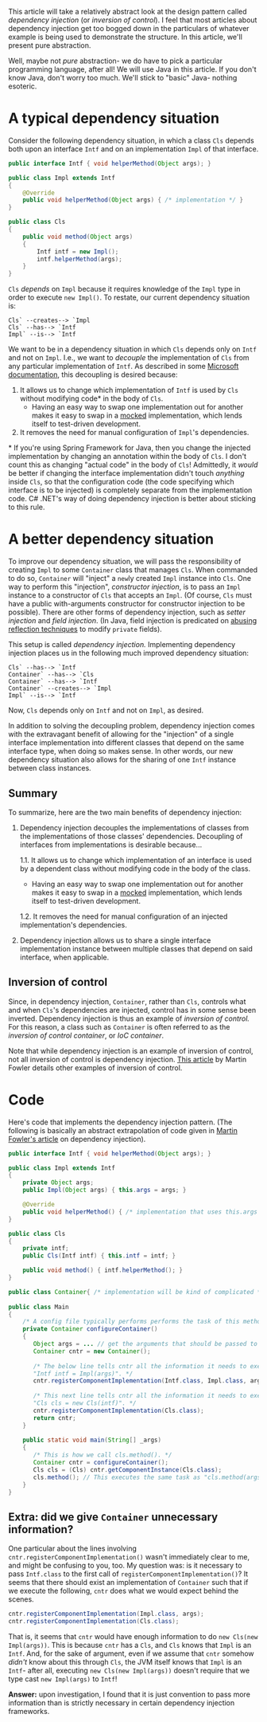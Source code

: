 This article will take a relatively abstract look at the design pattern called *dependency injection* (or *inversion of control*). I feel that most articles about dependency injection get too bogged down in the particulars of whatever example is being used to demonstrate the structure. In this article, we'll present pure abstraction. 

Well, maybe not *pure* abstraction- we do have to pick a particular programming language, after all! We will use Java in this article. If you don't know Java, don't worry too much. We'll stick to "basic" Java- nothing esoteric.

# A typical dependency situation

Consider the following dependency situation, in which a class `Cls` depends both upon an interface `Intf` and on an implementation `Impl` of that interface. 

```java
public interface Intf { void helperMethod(Object args); }

public class Impl extends Intf
{
    @Override
    public void helperMethod(Object args) { /* implementation */ }
}

public class Cls
{
    public void method(Object args)
    {
        Intf intf = new Impl();
        intf.helperMethod(args);
    }
}
```

`Cls` *depends* on `Impl` because it requires knowledge of the `Impl` type in order to execute `new Impl()`. To restate, our current dependency situation is:

```
Cls` --creates--> `Impl
Cls` --has--> `Intf
Impl` --is--> `Intf
```

We want to be in a dependency situation in which `Cls` depends only on `Intf` and not on `Impl`. I.e., we want to *decouple* the implementation of `Cls` from any particular implementation of `Intf`. As described in some [Microsoft documentation](https://docs.microsoft.com/en-us/dotnet/core/extensions/dependency-injection), this decoupling is desired because:

1. It allows us to change which implementation of `Intf` is used by `Cls` without modifying code* in the body of `Cls`.
   - Having an easy way to swap one implementation out for another makes it easy to swap in a [mocked](https://blogs.perficient.com/2021/09/22/mocking-in-test-driven-development-tdd-with-javas-easymock/) implementation, which lends itself to test-driven development.
2. It removes the need for manual configuration of `Impl`'s dependencies.

\* If you're using Spring Framework for Java, then you change the injected implementation by changing an annotation within the body of `Cls`. I don't count this as changing "actual code" in the body of `Cls`! Admittedly, it *would* be better if changing the interface implementation didn't touch *anything* inside `Cls`, so that the configuration code (the code specifying which interface is to be injected) is completely separate from the implementation code. C# .NET's way of doing dependency injection is better about sticking to this rule.

# A better dependency situation

To improve our dependency situation, we will pass the responsibility of creating `Impl` to some `Container` class that manages `Cls`. When commanded to do so, `Container` will "inject" a `new`ly created `Impl` instance into `Cls`. One way to perform this "injection", *constructor injection*, is to pass an `Impl` instance to a constructor of `Cls` that accepts an `Impl`. (Of course, `Cls` must have a public with-arguments constructor for constructor injection to be possible). There are other forms of dependency injection, such as *setter injection* and *field injection*. (In Java, field injection is predicated on [abusing reflection techniques](https://stackoverflow.com/a/53744544) to modify `private` fields).

 This setup is called *dependency* *injection.* Implementing dependency injection places us in the following much improved dependency situation:

```
Cls` --has--> `Intf
Container` --has--> `Cls
Container` --has--> `Intf
Container` --creates--> `Impl
Impl` --is--> `Intf
```

Now, `Cls` depends only on `Intf` and not on `Impl`, as desired.

In addition to solving the decoupling problem, dependency injection comes with the extravagant benefit of allowing for the "injection" of a single interface implementation into different classes that depend on the same interface type, when doing so makes sense. In other words, our new dependency situation also allows for the sharing of one `Intf` instance between class instances.

## Summary

To summarize, here are the two main benefits of dependency injection:

1. Dependency injection decouples the implementations of classes from the implementations of those classes' dependencies. Decoupling of interfaces from implementations is desirable because...

   1.1. It allows us to change which implementation of an interface is used by a dependent class without modifying code in the body of the class.

   - Having an easy way to swap one implementation out for another makes it easy to swap in a [mocked](https://blogs.perficient.com/2021/09/22/mocking-in-test-driven-development-tdd-with-javas-easymock/) implementation, which lends itself to test-driven development.

   1.2. It removes the need for manual configuration of an injected implementation's dependencies.

2. Dependency injection allows us to share a single interface implementation instance between multiple classes that depend on said interface, when applicable.

## Inversion of control

Since, in dependency injection, `Container`, rather than `Cls`, controls what and when `Cls`'s dependencies are injected, control has in some sense been inverted. Dependency injection is thus an example of *inversion of control.* For this reason, a class such as `Container` is often referred to as the *inversion of control container*, or *IoC container*.

Note that while dependency injection is an example of inversion of control, not all inversion of control is dependency injection. [This article](https://martinfowler.com/bliki/InversionOfControl.html) by Martin Fowler details other examples of inversion of control.

# Code

Here's code that implements the dependency injection pattern. (The following is basically an abstract extrapolation of code given in [Martin Fowler's article](https://martinfowler.com/articles/injection.html) on dependency injection).

```java
public interface Intf { void helperMethod(Object args); }

public class Impl extends Intf
{
    private Object args;
    public Impl(Object args) { this.args = args; }

    @Override
    public void helperMethod() { /* implementation that uses this.args */ }
}

public class Cls
{
    private intf;
    public Cls(Intf intf) { this.intf = intf; }

    public void method() { intf.helperMethod(); }
}

public class Container{ /* implementation will be kind of complicated */ }
   
public class Main
{
    /* A config file typically performs performs the task of this method. */
    private Container configureContainer()
    {
       Object args = ... // get the arguments that should be passed to the Impl constructor
       Container cntr = new Container();
       
       /* The below line tells cntr all the information it needs to execute the statement
       "Intf intf = Impl(args)". */
       cntr.registerComponentImplementation(Intf.class, Impl.class, args);
       
       /* This next line tells cntr all the information it needs to execute the statement
       "Cls cls = new Cls(intf)". */
       cntr.registerComponentImplementation(Cls.class);
       return cntr;
    }
   
    public static void main(String[] _args)
    {
       /* This is how we call cls.method(). */
       Container cntr = configureContainer();
       Cls cls = (Cls) cntr.getComponentInstance(Cls.class);
       cls.method(); // This executes the same task as "cls.method(args)" did in the original situation.
    }
}
```

## Extra: did we give `Container` unnecessary information?

One particular about the lines involving `cntr.registerComponentImplementation()` wasn't immediately clear to me, and might be confusing to you, too. My question was: is it necessary to pass `Intf.class` to the first call of `registerComponentImplementation()`? It seems that there should exist an implementation of `Container` such that if we execute the following, `cntr` does what we would expect behind the scenes.

```java
cntr.registerComponentImplementation(Impl.class, args);
cntr.registerComponentImplementation(Cls.class);
```

That is, it seems that `cntr` would have enough information to do `new Cls(new Impl(args))`. This is because `cntr` has a `Cls`, and `Cls` knows that `Impl` is an `Intf`. And, for the sake of argument, even if we assume that `cntr` somehow *didn't* know about this through `Cls`, the JVM itself knows that `Impl` is an `Intf`- after all, executing `new Cls(new Impl(args))` doesn't require that we type cast `new Impl(args)` to `Intf`!

**Answer:** upon investigation, I found that it is just convention to pass more information than is strictly necessary in certain dependency injection frameworks.
